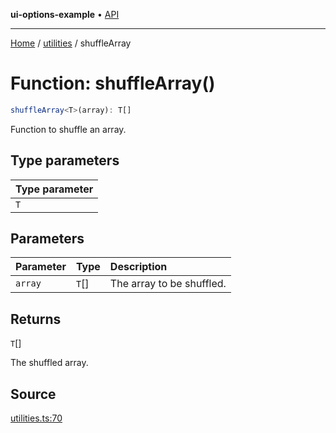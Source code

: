 **ui-options-example** • [API](../../README.md)

***

[Home](../../README.md) / [utilities](../README.md) / shuffleArray

# Function: shuffleArray()

```ts
shuffleArray<T>(array): T[]
```

Function to shuffle an array.

## Type parameters

| Type parameter |
| :------ |
| `T` |

## Parameters

| Parameter | Type | Description |
| :------ | :------ | :------ |
| `array` | `T`[] | The array to be shuffled. |

## Returns

`T`[]

The shuffled array.

## Source

[utilities.ts:70](https://github.com/tgreyuk/typedoc-plugin-markdown-examples/blob/f2f7ac0/examples/01-typedoc-plugin-markdown/src/utilities.ts#L70)

